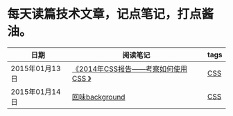 # 每天读篇技术文章，记点笔记，打点酱油。

|日期|阅读笔记|tags|
|----|--------|----|
|2015年01月13日|[《2014年CSS报告——考察如何使用CSS 》](https://github.com/paddingme/DailyReading/issues/1)| [CSS](https://github.com/paddingme/DailyReading/labels/CSS)|
|2015年01月14日|[回味background](https://github.com/paddingme/DailyReading/issues/2)| [CSS](https://github.com/paddingme/DailyReading/labels/CSS)|